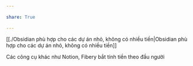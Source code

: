 ---  
share: True  
---  
[[./Obsidian phù hợp cho các dự án nhỏ, không có nhiều tiền|Obsidian phù hợp cho các dự án nhỏ, không có nhiều tiền]]   
Các công cụ khác như Notion, Fibery bắt tính tiền theo đầu người  
